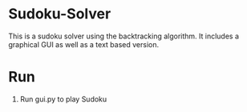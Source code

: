 # Sudoku-Solver
This is a sudoku solver using the backtracking algorithm. It includes a graphical GUI as well as a text based version.

# Run
1. Run gui.py to play Sudoku
